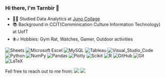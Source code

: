 ### Hi there, I'm Tarnbir :wave:

*  :technologist: Studied Data Analytics at [Juno Collage](https://github.com/HackerYou)
*  :books: Background in CCIT(Comminication Culture Information Technology) at UofT
*  :basketball_man: Hobbies: Gym Rat, Watches, Gamer, Outdoor activities

![Sheets](https://img.shields.io/badge/Google%20Sheets-34A853?style=for-the-badge&logo=google-sheets&logoColor=white) ![Microsoft Excel](https://img.shields.io/badge/Microsoft_Excel-217346?style=for-the-badge&logo=microsoft-excel&logoColor=white) ![MySQL](https://img.shields.io/badge/mysql-%2300f.svg?style=for-the-badge&logo=mysql&logoColor=white) ![Tableau](https://img.shields.io/badge/Tableau-E97627?style=for-the-badge&logo=Tableau&logoColor=white) ![Visual_Studio_Code](https://img.shields.io/badge/Visual_Studio_Code-0078D4?style=for-the-badge&logo=visual%20studio%20code&logoColor=white) ![Python](https://img.shields.io/badge/python-3670A0?style=for-the-badge&logo=python&logoColor=ffdd54) ![NumPy](https://img.shields.io/badge/Numpy-777BB4?style=for-the-badge&logo=numpy&logoColor=white) ![Pandas](https://img.shields.io/badge/Pandas-2C2D72?style=for-the-badge&logo=pandas&logoColor=white) ![Plotly](https://img.shields.io/badge/Plotly-239120?style=for-the-badge&logo=plotly&logoColor=white) ![Scikit](https://img.shields.io/badge/scikit_learn-F7931E?style=for-the-badge&logo=scikit-learn&logoColor=white) ![R](https://img.shields.io/badge/r-%23276DC3.svg?style=for-the-badge&logo=r&logoColor=white) ![GitHub](https://img.shields.io/badge/GitHub-100000?style=for-the-badge&logo=github&logoColor=white) ![Git](https://img.shields.io/badge/GIT-E44C30?style=for-the-badge&logo=git&logoColor=white) ![LaTeX](https://img.shields.io/badge/LaTeX-47A141?style=for-the-badge&logo=LaTeX&logoColor=white)<br>


Fell free to reach out to me from:
<a href="mailto:tarnbir19@gmail.com?"><img src="https://img.shields.io/badge/gmail-%23DD0031.svg?&style=for-the-badge&logo=gmail&logoColor=white"/></a>
<a href="https://www.linkedin.com/in/tarnbirminhas/">
    <img src="https://img.shields.io/badge/linkedin-%230077B5.svg?&style=for-the-badge&logo=linkedin&logoColor=white" /></a>

<!--
**tarnbir/tarnbir** is a ✨ _special_ ✨ repository because its `README.md` (this file) appears on your GitHub profile.

Here are some ideas to get you started:

- 🔭 I’m currently working on ...
- 🌱 I’m currently learning ...
- 👯 I’m looking to collaborate on ...
- 🤔 I’m looking for help with ...
- 💬 Ask me about ...
- 📫 How to reach me: ...
- 😄 Pronouns: ...
- ⚡ Fun fact: ...
-->
